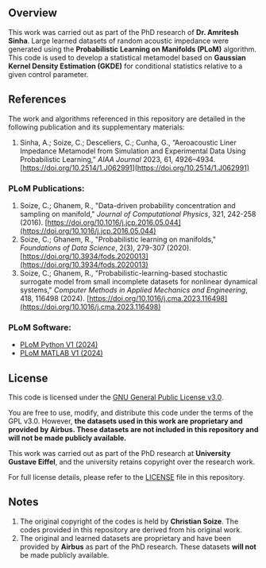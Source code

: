 ## Overview
This work was carried out as part of the PhD research of **Dr. Amritesh Sinha**. Large learned datasets of random acoustic impedance were generated using the **Probabilistic Learning on Manifolds (PLoM)** algorithm. This code is used to develop a statistical metamodel based on **Gaussian Kernel Density Estimation (GKDE)** for conditional statistics relative to a given control parameter.

## References
The work and algorithms referenced in this repository are detailed in the following publication and its supplementary materials:

1. Sinha, A.; Soize, C.; Desceliers, C.; Cunha, G., “Aeroacoustic Liner Impedance Metamodel from Simulation and Experimental Data Using Probabilistic Learning,” *AIAA Journal* 2023, 61, 4926–4934. [https://doi.org/10.2514/1.J062991](https://doi.org/10.2514/1.J062991)

### PLoM Publications:
1. Soize, C.; Ghanem, R., "Data-driven probability concentration and sampling on manifold," *Journal of Computational Physics*, 321, 242-258 (2016). [https://doi.org/10.1016/j.jcp.2016.05.044](https://doi.org/10.1016/j.jcp.2016.05.044)
2. Soize, C.; Ghanem, R., "Probabilistic learning on manifolds," *Foundations of Data Science*, 2(3), 279-307 (2020). [https://doi.org/10.3934/fods.2020013](https://doi.org/10.3934/fods.2020013)
3. Soize, C.; Ghanem, R., "Probabilistic-learning-based stochastic surrogate model from small incomplete datasets for nonlinear dynamical systems," *Computer Methods in Applied Mechanics and Engineering*, 418, 116498 (2024). [https://doi.org/10.1016/j.cma.2023.116498](https://doi.org/10.1016/j.cma.2023.116498)

### PLoM Software:
- [PLoM Python V1 (2024)](https://github.com/ChristianSoize/PLoM_Python_V1_2024)
- [PLoM MATLAB V1 (2024)](https://github.com/ChristianSoize/PLoM_Matlab_V1_2024)

## License
This code is licensed under the [GNU General Public License v3.0](https://www.gnu.org/licenses/gpl-3.0.en.html#license-text).

You are free to use, modify, and distribute this code under the terms of the GPL v3.0. However, **the datasets used in this work are proprietary and provided by Airbus. These datasets are not included in this repository and will not be made publicly available.**

This work was carried out as part of the PhD research at **University Gustave Eiffel**, and the university retains copyright over the research work.

For full license details, please refer to the [LICENSE](LICENSE) file in this repository.


## Notes
1. The original copyright of the codes is held by **Christian Soize**. The codes provided in this repository are derived from his original work.
2. The original and learned datasets are proprietary and have been provided by **Airbus** as part of the PhD research. These datasets **will not** be made publicly available.

